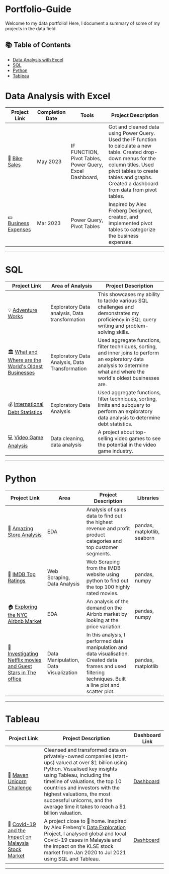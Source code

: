 # Portfolio-Guide
Welcome to my data portfolio! Here, I document a summary of some of my projects in the data field. 

## 📚 Table of Contents
- [Data Analysis with Excel](#data-analysis-with-excel)
- [SQL](#sql)
- [Python](#python)
- [Tableau](#tableau)

# Data Analysis with Excel

| Project Link | Completion Date | Tools | Project Description | 
|---|---|---|---|
| 🚴 [Bike Sales](https://github.com/GraceAsianut/Excel/blob/main/Bike%20Sales.xlsx) | May 2023 | IF FUNCTION, Pivot Tables, Power Query, Excel Dashboard,  | Got and cleaned data using Power Query. Used the IF function to calculate a new table. Created drop-down menus for the column titles. Used pivot tables to create tables and graphs. Created a dashboard from data from pivot tables. |
| 💵 [Business Expenses](https://github.com/GraceAsianut/Excel/blob/main/Business%20Expenses.xlsx) | Mar 2023 | Power Query, Pivot Tables | Inspired by Alex Freberg Designed, created, and implemented pivot tables to categorize the business expenses. |

***

# SQL

| Project Link | Area of Analysis | Project Description | 
|---|---|---|
| 💡 [Adventure Works](https://github.com/GraceAsianut/SQL/blob/main/Adventure%20Works.md) | Exploratory Data analysis, Data transformation | This showcases my ability to tackle various SQL challenges and demonstrates my proficiency in SQL query writing and problem-solving skills. | 
| 🏛️ [What and Where are the World's Oldest Businesses](https://github.com/GraceAsianut/SQL/blob/main/What%20and%20Where%20Are%20the%20World's%20Oldest%20Businesses.ipynb) | Exploratory Data Analysis, Data Transformation | Used aggregate functions, filter techniques, sorting, and inner joins to perform an exploratory data analysis to determine what and where the world's oldest businesses are. |  
| 💰 [International Debt Statistics](https://github.com/GraceAsianut/SQL/blob/main/Analyze%20International%20Debt%20Statistics.ipynb) | Exploratory Data Analysis | Used aggregate functions, filter techniques, sorting, limits and subquery to perform an exploratory data analysis to determine debt statistics. |  
| 💻 [Video Game Analysis](https://github.com/GraceAsianut/SQL/blob/main/Video%20Game%20Analysis.ipynb) | Data cleaning, data analysis | A project about top-selling video games to see the potential in the video game industry. |  

***

# Python

| Project Link | Area | Project Description | Libraries |    
|---|---|---|---|   
| 🏪 [Amazing Store Analysis](https://github.com/GraceAsianut/Python/blob/main/Amazing_Store_Analysis.ipynb) | EDA | Analysis of sales data to find out the highest revenue and profit product categories and top customer segments. | pandas, matplotlib, seaborn |
| 🎥 [IMDB Top Ratings](https://github.com/GraceAsianut/Python/blob/main/IMDb%20Top%20Ratings.ipynb) | Web Scraping, Data Analysis | Web Scraping from the IMDB website using python to find out the top 100 highly rated movies. |  pandas, numpy |   
| 🏠 [Exploring the NYC Airbnb Market](https://github.com/GraceAsianut/Python/blob/main/Exploring%20the%20NYC%20Airbnb%20Market.ipynb) | EDA | An analysis of the demand on the Airbnb market by looking at the price variation. | pandas, numpy |   
| 🎥 [Investigating Netflix movies and Guest Stars in The office](https://github.com/GraceAsianut/Python/blob/main/Investigating%20Netflix%20Movies%20and%20Guest%20Stars%20in%20The%20Office.ipynb) | Data Manipulation, Data Visualization | In this analysis, I performed data manipulation and data visualisation. Created data frames and used filtering techniques. Built a line plot and scatter plot. | pandas, matplotlib |

***

# Tableau

| Project Link | Project Description | Dashboard Link |
|---|---|---|
| 🦄 [Maven Unicorn Challenge](https://github.com/katiehuangx/Maven-Unicorn-Challenge) | Cleansed and transformed data on privately-owned companies (start-ups) valued at over $1 billion using Python. Visualised key insights using Tableau, including the timeline of valuations, the top 10 countries and investors with the highest valuations, the most successful unicorns, and the average time it takes to reach a $1 billion valuation. | [Dashboard](https://public.tableau.com/app/profile/katie.huang/viz/UnicornCompanies_16502745371460/Unicorns?publish=yes) |
| 🦠 [Covid-19 and the Impact on Malaysia Stock Market](https://github.com/katiehuangx/Covid-19-and-Impact-on-Malaysia-stock-market) | A project close to 🏡 home. Inspired by Alex Freberg's [Data Exploration Project](https://www.youtube.com/watch?v=qfyynHBFOsM&list=PLUaB-1hjhk8H48Pj32z4GZgGWyylqv85f&index=1), I analysed global and local Covid-19 cases in Malaysia and the impact on the KLSE stock market from Jan 2020 to Jul 2021 using SQL and Tableau. | [Dashboard](https://public.tableau.com/app/profile/katie.huang/viz/Covid-19anditsimpactonKLSEIndexPriceinMalaysia/Dashboard1) |

***
